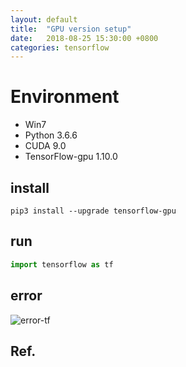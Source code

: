 ```yaml
---
layout: default
title:  "GPU version setup"
date:   2018-08-25 15:30:00 +0800
categories: tensorflow
---
```


# Environment

- Win7
- Python 3.6.6
- CUDA 9.0
- TensorFlow-gpu 1.10.0

## install

`pip3 install --upgrade tensorflow-gpu`

## run

```python
import tensorflow as tf
```

## error

![error-tf]({{url.site}}/images/error-tf.png)


## Ref.

